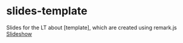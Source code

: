 # slides-template
Slides for the LT about [template], which are created using remark.js  
[Slideshow](https://kyohei-m.github.io/slides-template/)

